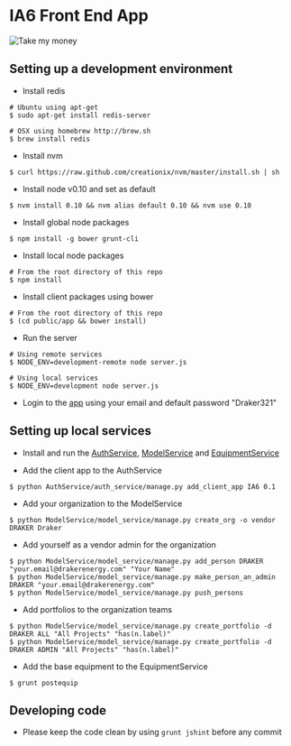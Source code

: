 # IA6 Front End App

![Take my money](http://images.memegenerator.net/instances/200x/39664343.jpg)

## Setting up a development environment

* Install redis

```
# Ubuntu using apt-get
$ sudo apt-get install redis-server
```

```
# OSX using homebrew http://brew.sh
$ brew install redis
```

* Install nvm

```
$ curl https://raw.github.com/creationix/nvm/master/install.sh | sh
```

* Install node v0.10 and set as default

```
$ nvm install 0.10 && nvm alias default 0.10 && nvm use 0.10
```

* Install global node packages

```
$ npm install -g bower grunt-cli
```

* Install local node packages

```
# From the root directory of this repo
$ npm install
```

* Install client packages using bower

```
# From the root directory of this repo
$ (cd public/app && bower install)
```

* Run the server

```
# Using remote services
$ NODE_ENV=development-remote node server.js
```

```
# Using local services
$ NODE_ENV=development node server.js
```

* Login to the [app](http://127.0.0.1:3005) using your email and default password "Draker321"


## Setting up local services

* Install and run the [AuthService](https://github.com/drakerlabs/AuthService), [ModelService](https://github.com/drakerlabs/ModelService) and [EquipmentService](https://github.com/drakerlabs/EquipmentService)

* Add the client app to the AuthService

```
$ python AuthService/auth_service/manage.py add_client_app IA6 0.1
```

* Add your organization to the ModelService

```
$ python ModelService/model_service/manage.py create_org -o vendor DRAKER Draker
```

* Add yourself as a vendor admin for the organization

```
$ python ModelService/model_service/manage.py add_person DRAKER "your.email@drakerenergy.com" "Your Name"
$ python ModelService/model_service/manage.py make_person_an_admin DRAKER "your.email@drakerenergy.com"
$ python ModelService/model_service/manage.py push_persons
```

* Add portfolios to the organization teams

```
$ python ModelService/model_service/manage.py create_portfolio -d DRAKER ALL "All Projects" "has(n.label)"
$ python ModelService/model_service/manage.py create_portfolio -d DRAKER ADMIN "All Projects" "has(n.label)"
```

* Add the base equipment to the EquipmentService

```
$ grunt postequip
```


## Developing code

* Please keep the code clean by using `grunt jshint` before any commit
